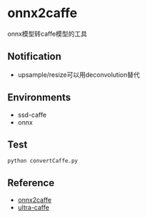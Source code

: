 # onnx2caffe
onnx模型转caffe模型的工具

## Notification
* upsample/resize可以用deconvolution替代

## Environments
* ssd-caffe 
* onnx 

## Test
```
python convertCaffe.py
```

## Reference
* [onnx2caffe](https://github.com/MTlab/onnx2caffe.git)  
* [ultra-caffe](https://github.com/Linzaer/Ultra-Light-Fast-Generic-Face-Detector-1MB/tree/master/caffe)

